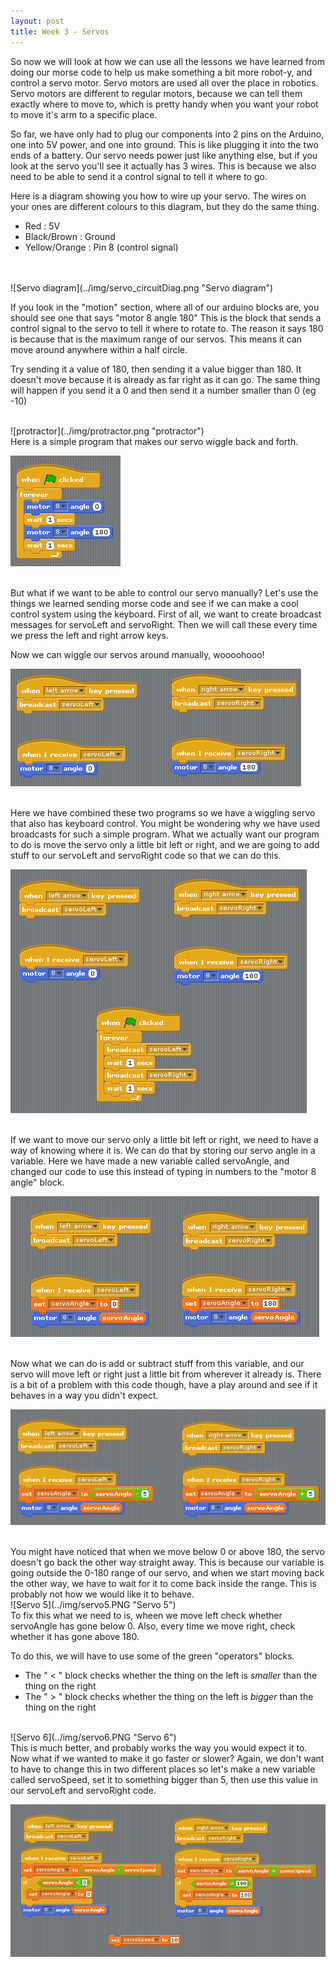 ```yaml
---
layout: post
title: Week 3 - Servos
---
```


So now we will look at how we can use all the lessons we have learned from doing our morse code to help us make something a bit more robot-y, and control a servo motor. Servo motors are used all over the place in robotics. Servo motors are different to regular motors, because we can tell them exactly where to move to, which is pretty handy when you want your robot to move it's arm to a specific place.


So far, we have only had to plug our components into 2 pins on the Arduino, one into 5V power, and one into ground. This is like plugging it into the two ends of a battery. Our servo needs power just like anything else, but if you look at the servo you'll see it actually has 3 wires. This is because we also need to be able to send it a control signal to tell it where to go.


Here is a diagram showing you how to wire up your servo. The wires on your ones are different colours to this diagram, but they do the same thing. 

 - Red           : 5V
 - Black/Brown   : Ground
 - Yellow/Orange : Pin 8 (control signal)

<br>
<br>
![Servo diagram](../img/servo_circuitDiag.png "Servo diagram")

If you look in the "motion" section, where all of our arduino blocks are, you should see one that says "motor 8 angle 180" This is the block that sends a control signal to the servo to tell it where to rotate to. The reason it says 180 is because that is the maximum range of our servos. This means it can move around anywhere within a half circle.


Try sending it a value of 180, then sending it a value bigger than 180. It doesn't move because it is already as far right as it can go. The same thing will happen if you send it a 0 and then send it a number smaller than 0 (eg -10)

<br>
![protractor](../img/protractor.png "protractor")


<br>
Here is a simple program that makes our servo wiggle back and forth.

![servo wiggle](../img/servo_Wiggle.PNG "servo wiggle")

<br>
But what if we want to be able to control our servo manually? Let's use the things we learned sending morse code and see if we can make a cool control system using the keyboard. First of all, we want to create broadcast messages for servoLeft and servoRight. Then we will call these every time we press the left and right arrow keys. 

Now we can wiggle our servos around manually, woooohooo!

![Servo 1](../img/servo1.png "Servo 1")


<br>
Here we have combined these two programs so we have a wiggling servo that also has keyboard control. You might be wondering why we have used broadcasts for such a simple program. What we actually want our program to do is move the servo only a little bit left or right, and we are going to add stuff to our servoLeft and servoRight code so that we can do this.

![Servo 2](../img/servo2.png "Servo 2")


<br>
If we want to move our servo only a little bit left or right, we need to have a way of knowing where it is. We can do that by storing our servo angle in a variable. Here we have made a new variable called servoAngle, and changed our code to use this instead of typing in numbers to the "motor 8 angle" block.

![Servo 3](../img/servo3.png "Servo 3")


<br>
Now what we can do is add or subtract stuff from this variable, and our servo will move left or right just a little bit from wherever it already is. There is a bit of a problem with this code though, have a play around and see if it behaves in a way you didn't expect.

![Servo 4](../img/servo4.PNG "Servo 4")


<br>
You might have noticed that when we move below 0 or above 180, the servo doesn't go back the other way straight away. This is because our variable is going outside the 0-180 range of our servo, and when we start moving back the other way, we have to wait for it to come back inside the range. This is probably not how we would like it to behave.

<br>
![Servo 5](../img/servo5.PNG "Servo 5")


<br>
To fix this what we need to is, wheen we move left check whether servoAngle has gone below 0. Also, every time we move right, check whether it has gone above 180.


To do this, we will have to use some of the green "operators" blocks. 

  - The " < " block checks whether the thing on the left is *smaller* than the thing on the right
  - The " > " block checks whether the thing on the left is *bigger* than the thing on the right


<br>
![Servo 6](../img/servo6.PNG "Servo 6")


<br>
This is much better, and probably works the way you would expect it to. Now what if we wanted to make it go faster or slower? Again, we don't want to have to change this in two different places so let's make a new variable called servoSpeed, set it to something bigger than 5, then use this value in our servoLeft and servoRight code.

![Servo 7](../img/servo7.PNG "Servo 7")


